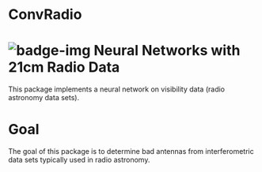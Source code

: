 # ConvRadio
![badge-img](https://img.shields.io/badge/Made%20at-%23AstroHackWeek-8063d5.svg?style=flat)
Neural Networks with 21cm Radio Data
====================================

This package implements a neural network on visibility data (radio astronomy data sets).

Goal
====
The goal of this package is to determine bad antennas from interferometric data sets typically used in radio astronomy. 


